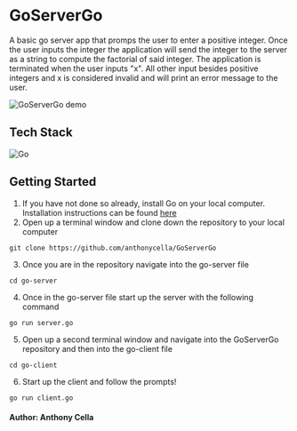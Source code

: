 # GoServerGo

A basic go server app that promps the user to enter a positive integer. Once the user inputs the integer the application will send the integer to the server as a string to compute the factorial of said integer. The application is terminated when the user inputs "x". All other input besides positive integers and x is considered invalid and will print an error message to the user.

![GoServerGo demo](./goserverdemo.gif)


## Tech Stack
![Go](https://img.shields.io/badge/go-%2300ADD8.svg?style=for-the-badge&logo=go&logoColor=white)

## Getting Started
1. If you have not done so already, install Go on your local computer. Installation instructions can be found [here](https://go.dev/doc/install)
2. Open up a terminal window and clone down the repository to your local computer
```
git clone https://github.com/anthonycella/GoServerGo
```
3. Once you are in the repository navigate into the go-server file
```
cd go-server
```
4. Once in the go-server file start up the server with the following command
```
go run server.go
```
5. Open up a second terminal window and navigate into the GoServerGo repository and then into the go-client file
```
cd go-client
```
6. Start up the client and follow the prompts!
```
go run client.go
```

#### Author: Anthony Cella